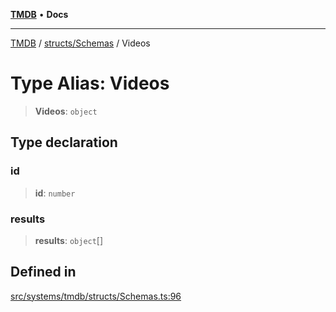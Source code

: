 [**TMDB**](../../../README.md) • **Docs**

***

[TMDB](../../../README.md) / [structs/Schemas](../README.md) / Videos

# Type Alias: Videos

> **Videos**: `object`

## Type declaration

### id

> **id**: `number`

### results

> **results**: `object`[]

## Defined in

[src/systems/tmdb/structs/Schemas.ts:96](https://github.com/Norviah/media-hub/blob/65ee01fce9c30692d28d2f4e608ea7f18b4d7381/src/systems/tmdb/structs/Schemas.ts#L96)
